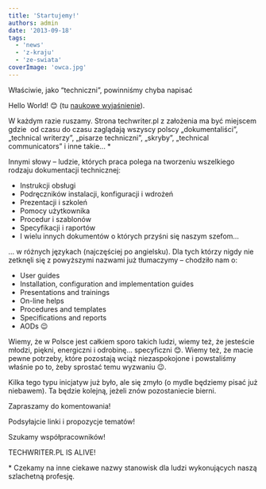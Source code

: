 ```yaml
---
title: 'Startujemy!'
authors: admin
date: '2013-09-18'
tags:
  - 'news'
  - 'z-kraju'
  - 'ze-swiata'
coverImage: 'owca.jpg'
---
```


Właściwie, jako “techniczni”, powinniśmy chyba napisać

<!--truncate-->

Hello World! 😊 (tu
[naukowe wyjaśnienie](http://pl.wikipedia.org/wiki/Hello_world)).

W każdym razie ruszamy. Strona techwriter.pl z założenia ma być miejscem gdzie 
od czasu do czasu zaglądają wszyscy polscy „dokumentaliści”, „technical
writerzy”, „pisarze techniczni”, „skryby”, „technical communicators” i inne
takie... \*

Innymi słowy – ludzie, których praca polega na tworzeniu wszelkiego rodzaju
dokumentacji technicznej:

- Instrukcji obsługi
- Podręczników instalacji, konfiguracji i wdrożeń
- Prezentacji i szkoleń
- Pomocy użytkownika
- Procedur i szablonów
- Specyfikacji i raportów
- I wielu innych dokumentów o których przyśni się naszym szefom...

... w różnych językach (najczęściej po angielsku). Dla tych którzy nigdy nie
zetknęli się z powyższymi nazwami już tłumaczymy – chodziło nam o:

- User guides
- Installation, configuration and implementation guides
- Presentations and trainings
- On-line helps
- Procedures and templates
- Specifications and reports
- AODs 😉

Wiemy, że w Polsce jest całkiem sporo takich ludzi, wiemy też, że jesteście
młodzi, piękni, energiczni i odrobinę... specyficzni 😊. Wiemy też, że macie
pewne potrzeby, które pozostają wciąż niezaspokojone i powstaliśmy właśnie po
to, żeby sprostać temu wyzwaniu 😉.

Kilka tego typu inicjatyw już było, ale się zmyło (o mydle będziemy pisać już
niebawem). Ta będzie kolejną, jeżeli znów pozostaniecie bierni.

Zapraszamy do komentowania!

Podsyłajcie linki i propozycje tematów!

Szukamy współpracowników!

TECHWRITER.PL IS ALIVE!

\* Czekamy na inne ciekawe nazwy stanowisk dla ludzi wykonujących naszą
szlachetną profesję.
